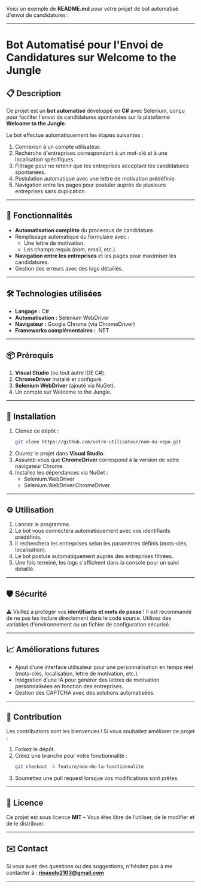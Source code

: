 Voici un exemple de **README.md** pour votre projet de bot automatisé d'envoi de candidatures :  

---

# Bot Automatisé pour l'Envoi de Candidatures sur Welcome to the Jungle  

## 📋 Description  
Ce projet est un **bot automatisé** développé en **C#** avec Selenium, conçu pour faciliter l'envoi de candidatures spontanées sur la plateforme **Welcome to the Jungle**.  

Le bot effectue automatiquement les étapes suivantes :  
1. Connexion à un compte utilisateur.  
2. Recherche d'entreprises correspondant à un mot-clé et à une localisation spécifiques.  
3. Filtrage pour ne retenir que les entreprises acceptant les candidatures spontanées.  
4. Postulation automatique avec une lettre de motivation prédéfinie.  
5. Navigation entre les pages pour postuler auprès de plusieurs entreprises sans duplication.  

---

## 🚀 Fonctionnalités  
- **Automatisation complète** du processus de candidature.  
- Remplissage automatique du formulaire avec :  
  - Une lettre de motivation.  
  - Les champs requis (nom, email, etc.).  
- **Navigation entre les entreprises** et les pages pour maximiser les candidatures.  
- Gestion des erreurs avec des logs détaillés.  

---

## 🛠️ Technologies utilisées  
- **Langage :** C#  
- **Automatisation :** Selenium WebDriver  
- **Navigateur :** Google Chrome (via ChromeDriver)  
- **Frameworks complémentaires :** .NET  

---

## 📦 Prérequis  
1. **Visual Studio** (ou tout autre IDE C#).  
2. **ChromeDriver** installé et configuré.  
3. **Selenium WebDriver** (ajouté via NuGet).  
4. Un compte sur Welcome to the Jungle.  

---

## 🔧 Installation  
1. Clonez ce dépôt :  
   ```bash  
   git clone https://github.com/votre-utilisateur/nom-du-repo.git  
   ```  
2. Ouvrez le projet dans **Visual Studio**.  
3. Assurez-vous que **ChromeDriver** correspond à la version de votre navigateur Chrome.  
4. Installez les dépendances via NuGet :  
   - Selenium.WebDriver  
   - Selenium.WebDriver.ChromeDriver  

---

## ⚙️ Utilisation  
1. Lancez le programme.  
2. Le bot vous connectera automatiquement avec vos identifiants prédéfinis.  
3. Il recherchera les entreprises selon les paramètres définis (mots-clés, localisation).  
4. Le bot postule automatiquement auprès des entreprises filtrées.  
5. Une fois terminé, les logs s'affichent dans la console pour un suivi détaillé.  

---

## 🛡️ Sécurité  
⚠️ Veillez à protéger vos **identifiants et mots de passe** ! Il est recommandé de ne pas les inclure directement dans le code source. Utilisez des variables d'environnement ou un fichier de configuration sécurisé.  

---

## 📈 Améliorations futures  
- Ajout d’une interface utilisateur pour une personnalisation en temps réel (mots-clés, localisation, lettre de motivation, etc.).  
- Intégration d’une IA pour générer des lettres de motivation personnalisées en fonction des entreprises.  
- Gestion des CAPTCHA avec des solutions automatisées.  

---

## 🤝 Contribution  
Les contributions sont les bienvenues ! Si vous souhaitez améliorer ce projet :  
1. Forkez le dépôt.  
2. Créez une branche pour votre fonctionnalité :  
   ```bash  
   git checkout -b feature/nom-de-la-fonctionnalite  
   ```  
3. Soumettez une pull request lorsque vos modifications sont prêtes.  

---

## 📄 Licence  
Ce projet est sous licence **MIT** – Vous êtes libre de l’utiliser, de le modifier et de le distribuer.  

---

## ✉️ Contact  
Si vous avez des questions ou des suggestions, n'hésitez pas à me contacter à : **[rinasolo2103@gmail.com](mailto:rinasolo2103@gmail.com)**  

--- 

